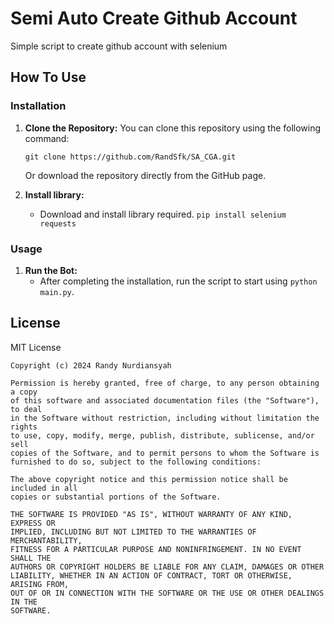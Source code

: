 # Semi Auto Create Github Account

Simple script to create github account with selenium

## How To Use

### Installation
1. **Clone the Repository:** You can clone this repository using the following command:
   ```
   git clone https://github.com/RandSfk/SA_CGA.git
   ```
   Or download the repository directly from the GitHub page.

2. **Install library:**
   - Download and install library required.
     ```pip install selenium requests```
### Usage
1. **Run the Bot:**
   - After completing the installation, run the script to start using ```python main.py```.

## License

MIT License

```
Copyright (c) 2024 Randy Nurdiansyah

Permission is hereby granted, free of charge, to any person obtaining a copy
of this software and associated documentation files (the "Software"), to deal
in the Software without restriction, including without limitation the rights
to use, copy, modify, merge, publish, distribute, sublicense, and/or sell
copies of the Software, and to permit persons to whom the Software is
furnished to do so, subject to the following conditions:

The above copyright notice and this permission notice shall be included in all
copies or substantial portions of the Software.

THE SOFTWARE IS PROVIDED "AS IS", WITHOUT WARRANTY OF ANY KIND, EXPRESS OR
IMPLIED, INCLUDING BUT NOT LIMITED TO THE WARRANTIES OF MERCHANTABILITY,
FITNESS FOR A PARTICULAR PURPOSE AND NONINFRINGEMENT. IN NO EVENT SHALL THE
AUTHORS OR COPYRIGHT HOLDERS BE LIABLE FOR ANY CLAIM, DAMAGES OR OTHER
LIABILITY, WHETHER IN AN ACTION OF CONTRACT, TORT OR OTHERWISE, ARISING FROM,
OUT OF OR IN CONNECTION WITH THE SOFTWARE OR THE USE OR OTHER DEALINGS IN THE
SOFTWARE.
```
